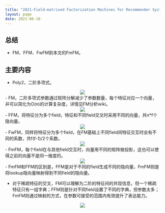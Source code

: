```yaml
---
title: "2021-Field-matrixed Factorization Machines for Recommender Systems"
layout: page
date: 2021-06-10
---
```


## 总结

- FM、FFM、FwFM到本文的FmFM。

## 主要内容

- Poly2，二阶多项式。
<div style="text-align: center"><img src="/wiki/attach/images/FmFM-02.png" style="max-width:500px"></div>
- FM，二阶多项式参数通过矩阵分解减少了参数数量，每个特征对应一个向量，并可以简化为O(n)的计算复杂度，详情见FM分析wiki。
<div style="text-align: center"><img src="/wiki/attach/images/FmFM-03.png" style="max-width:500px"></div>
- FFM，将特征分为多个field，特征和不同field交叉时采用不同的向量，共n*f个隐向量。
<div style="text-align: center"><img src="/wiki/attach/images/FmFM-04.png" style="max-width:500px"></div>
- FwFM，同样将特征分为多个field，在FM基础上不同field间特征交互时会有不同的系数，共f(f-1)/2个系数。
<div style="text-align: center"><img src="/wiki/attach/images/FmFM-05.png" style="max-width:500px"></div>
- FmFM，每个field在与其他field交互时，向量用不同的矩阵做投影，这也可以使得之前的向量不是同一维度的。
<div style="text-align: center"><img src="/wiki/attach/images/FmFM-06.png" style="max-width:500px"></div>
- FmFM和FFM的区别是，FFM是对于不同的field生成不同的隐向量，FmFM则是将lookup隐向量映射得到不同field的隐向量。

- 对于稀疏特征的交叉，FM可以理解为二阶的特征间的共现信息，但一个稀疏特征只有一组字典；FFM则是针对不同field设置了不同的字典，但参数太多；FmFM则通过映射的方式，在参数可接受的范围内有效提升了表达能力。

<div style="text-align: center"><img src="/wiki/attach/images/FmFM-01.png" style="max-width:500px"></div>